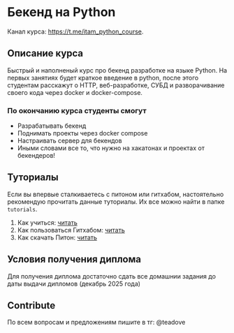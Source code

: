 # Бекенд на Python
Канал курса: https://t.me/itam_python_course.

## Описание курса
Быстрый и наполненый курс про бекенд разработке на языке Python. На первых занятиях будет краткое введение в python, после этого студентам расскажут о HTTP, веб-разработке, СУБД и разворачивание своего кода через docker и docker-compose.

### По окончанию курса студенты смогут
- Разрабатывать бекенд
- Поднимать проекты через docker compose
- Настраивать сервер для бекендов
- Иными словами все то, что нужно на хакатонах и проектах от бекендеров!


## Туториалы
Если вы впервые сталкиваетесь с питоном или гитхабом, настоятельно рекомендую прочитать данные туториалы. Их все можно найти в папке `tutorials`.
1. Как учиться: [читать](https://github.com/itatmisis/python-course/blob/master/tutorials/1_course.md)
2. Как пользоваться Гитхабом: [читать](https://github.com/itatmisis/python-course/blob/master/tutorials/2_github.md)
3. Как скачать Питон: [читать](https://github.com/itatmisis/python-course/blob/master/tutorials/3_download_python.md)

## Условия получения диплома
Для получения диплома достаточно сдать все домашнии задания до даты выдачи дипломов (декабрь 2025 года)

## Contribute
По всем вопросам и предложениям пишите в тг: @teadove
